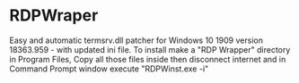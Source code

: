 # RDPWraper
Easy and automatic termsrv.dll patcher for Windows 10 1909 version 18363.959 - with updated ini file. To install make a "RDP Wrapper" directory in Program Files, Copy all those files inside then disconnect internet and in Command Prompt window execute "RDPWinst.exe -i"
